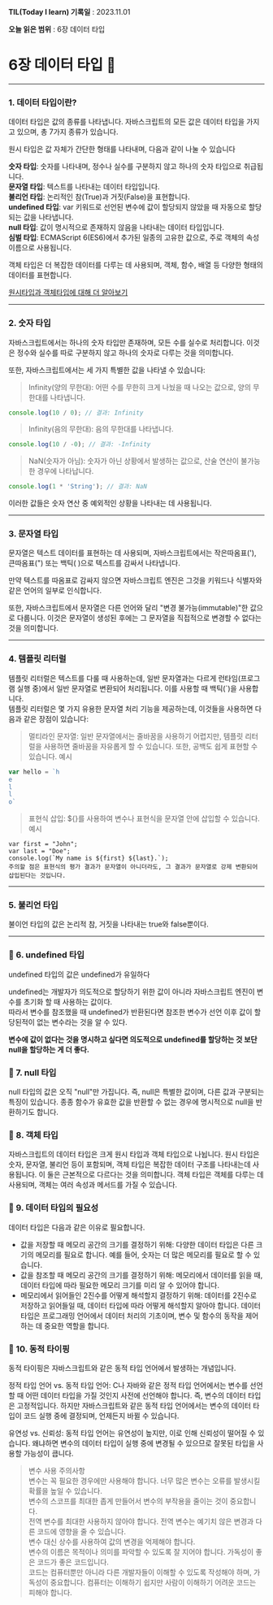 **TIL(Today I learn) 기록일** : 2023.11.01

**오늘 읽은 범위** : 6장 데이터 타입

# 6장 데이터 타입 📑

---
### 1. 데이터 타입이란?

데이터 타입은 값의 종류를 나타냅니다. 자바스크립트의 모든 값은 데이터 타입을 가지고 있으며, 총 7가지 종류가 있습니다.

원시 타입은 값 자체가 간단한 형태를 나타내며, 다음과 같이 나눌 수 있습니다

**숫자 타입**: 숫자를 나타내며, 정수나 실수를 구분하지 않고 하나의 숫자 타입으로 취급됩니다.   
**문자열 타입**: 텍스트를 나타내는 데이터 타입입니다.   
**불리언 타입**: 논리적인 참(True)과 거짓(False)을 표현합니다.   
**undefined 타입**: var 키워드로 선언된 변수에 값이 할당되지 않았을 때 자동으로 할당되는 값을 나타냅니다.   
**null 타입**: 값이 명시적으로 존재하지 않음을 나타내는 데이터 타입입니다.   
**심벌 타입**: ECMAScript 6(ES6)에서 추가된 일종의 고유한 값으로, 주로 객체의 속성 이름으로 사용됩니다.    
   
객체 타입은 더 복잡한 데이터를 다루는 데 사용되며, 객체, 함수, 배열 등 다양한 형태의 데이터를 표현합니다.   

[원시타입과 객체타입에 대해 더 알아보기](https://html-jc.tistory.com/499)   

---

### 2. 숫자 타입

자바스크립트에서는 하나의 숫자 타입만 존재하며, 모든 수를 실수로 처리합니다. 이것은 정수와 실수를 따로 구분하지 않고 하나의 숫자로 다루는 것을 의미합니다.

또한, 자바스크립트에서는 세 가지 특별한 값을 나타낼 수 있습니다:

>Infinity(양의 무한대): 어떤 수를 무한히 크게 나눴을 때 나오는 값으로, 양의 무한대를 나타냅니다.
```js
console.log(10 / 0); // 결과: Infinity

```
>Infinity(음의 무한대): 음의 무한대를 나타냅니다.
```js
console.log(10 / -0); // 결과: -Infinity
```

>NaN(숫자가 아님): 숫자가 아닌 상황에서 발생하는 값으로, 산술 연산이 불가능한 경우에 나타납니다.
```js
console.log(1 * 'String'); // 결과: NaN
```
이러한 값들은 숫자 연산 중 예외적인 상황을 나타내는 데 사용됩니다.

---

### 3. 문자열 타입

문자열은 텍스트 데이터를 표현하는 데 사용되며, 자바스크립트에서는 작은따옴표('), 큰따옴표(") 또는 백틱( )으로 텍스트를 감싸서 나타냅니다.        
   
만약 텍스트를 따옴표로 감싸지 않으면 자바스크립트 엔진은 그것을 키워드나 식별자와 같은 언어의 일부로 인식합니다.     
   
또한, 자바스크립트에서 문자열은 다른 언어와 달리 "변경 불가능(immutable)"한 값으로 다룹니다. 이것은 문자열이 생성된 후에는 그 문자열을 직접적으로 변경할 수 없다는 것을 의미합니다.   

---

### 4. 템플릿 리터럴

템플릿 리터럴은 텍스트를 다룰 때 사용하는데, 일반 문자열과는 다르게 런타임(프로그램 실행 중)에서 일반 문자열로 변환되어 처리됩니다. 이를 사용할 때 백틱(`)을 사용합니다.   
템플릿 리터럴은 몇 가지 유용한 문자열 처리 기능을 제공하는데, 이것들을 사용하면 다음과 같은 장점이 있습니다:   

>멀티라인 문자열: 일반 문자열에서는 줄바꿈을 사용하기 어렵지만, 템플릿 리터럴을 사용하면 줄바꿈을 자유롭게 할 수 있습니다. 또한, 공백도 쉽게 표현할 수 있습니다.
>예시
```js
var hello = `h
e
l
l
o`
```

>표현식 삽입: ${}를 사용하여 변수나 표현식을 문자열 안에 삽입할 수 있습니다.
>예시
```
var first = "John";
var last = "Doe";
console.log(`My name is ${first} ${last}.`);
주의할 점은 표현식의 평가 결과가 문자열이 아니더라도, 그 결과가 문자열로 강제 변환되어 삽입된다는 것입니다.
```

---

### 5. 불리언 타입

불이언 타입의 값은 논리적 참, 거짓을 나타내는 true와 false뿐이다.    

---

### 🥎 6. undefined 타입


undefined 타입의 값은 undefined가 유일하다    

undefined는 개발자가 의도적으로 할당하기 위한 값이 아니라 자바스크립트 엔진이 변수를 초기화 할 때 사용하는 값이다.   
따라서 변수를 참조했을 때 undefined가 반환된다면 참조한 변수가 선언 이후 값이 할당된적이 없는 변수라는 것을 알 수 있다.   

**변수에 값이 없다는 것을 명시하고 싶다면 의도적으로 undefined를 할당하는 것 보단 null을 할당하는 게 더 좋다.**    

### 🥎 7. null 타입

null 타입의 값은 오직 "null"만 가집니다. 즉, null은 특별한 값이며, 다른 값과 구분되는 특징이 있습니다. 종종 함수가 유효한 값을 반환할 수 없는 경우에 명시적으로 null을 반환하기도 합니다.

### 🥎 8. 객체 타입

자바스크립트의 데이터 타입은 크게 원시 타입과 객체 타입으로 나뉩니다. 원시 타입은 숫자, 문자열, 불리언 등이 포함되며, 객체 타입은 복잡한 데이터 구조를 나타내는데 사용됩니다. 이 둘은 근본적으로 다르다는 것을 의미합니다. 객체 타입은 객체를 다루는 데 사용되며, 객체는 여러 속성과 메서드를 가질 수 있습니다.

### 🥎 9. 데이터 타입의 필요성
데이터 타입은 다음과 같은 이유로 필요합니다.

- 값을 저장할 때 메모리 공간의 크기를 결정하기 위해: 다양한 데이터 타입은 다른 크기의 메모리를 필요로 합니다. 예를 들어, 숫자는 더 많은 메모리를 필요로 할 수 있습니다.
- 값을 참조할 때 메모리 공간의 크기를 결정하기 위해: 메모리에서 데이터를 읽을 때, 데이터 타입에 따라 필요한 메모리 크기를 미리 알 수 있어야 합니다.
- 메모리에서 읽어들인 2진수를 어떻게 해석할지 결정하기 위해: 데이터를 2진수로 저장하고 읽어들일 때, 데이터 타입에 따라 어떻게 해석할지 알아야 합니다.
데이터 타입은 프로그래밍 언어에서 데이터 처리의 기초이며, 변수 및 함수의 동작을 제어하는 데 중요한 역할을 합니다.

### 🥎 10. 동적 타이핑

동적 타이핑은 자바스크립트와 같은 동적 타입 언어에서 발생하는 개념입니다. 

정적 타입 언어 vs. 동적 타입 언어: C나 자바와 같은 정적 타입 언어에서는 변수를 선언할 때 어떤 데이터 타입을 가질 것인지 사전에 선언해야 합니다. 즉, 변수의 데이터 타입은 고정적입니다. 하지만 자바스크립트와 같은 동적 타입 언어에서는 변수의 데이터 타입이 코드 실행 중에 결정되며, 언제든지 바뀔 수 있습니다.

유연성 vs. 신뢰성: 동적 타입 언어는 유연성이 높지만, 이로 인해 신뢰성이 떨어질 수 있습니다. 왜냐하면 변수의 데이터 타입이 실행 중에 변경될 수 있으므로 잘못된 타입을 사용할 가능성이 큽니다.

>변수 사용 주의사항   
변수는 꼭 필요한 경우에만 사용해야 합니다. 너무 많은 변수는 오류를 발생시킬 확률을 높일 수 있습니다.   
변수의 스코프를 최대한 좁게 만들어서 변수의 부작용을 줄이는 것이 중요합니다.   
전역 변수를 최대한 사용하지 않아야 합니다. 전역 변수는 예기치 않은 변경과 다른 코드에 영향을 줄 수 있습니다.   
변수 대신 상수를 사용하여 값의 변경을 억제해야 합니다.   
변수의 이름은 목적이나 의미를 파악할 수 있도록 잘 지어야 합니다. 가독성이 좋은 코드가 좋은 코드입니다.   
코드는 컴퓨터뿐만 아니라 다른 개발자들이 이해할 수 있도록 작성해야 하며, 가독성이 중요합니다. 컴퓨터는 이해하기 쉽지만 사람이 이해하기 어려운 코드는 피해야 합니다.

